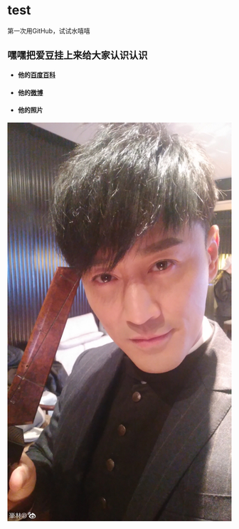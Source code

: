 # test
第一次用GitHub，试试水嘻嘻

## 嘿嘿把爱豆挂上来给大家认识认识

* #### 他的[百度百科](https://baike.baidu.com/item/%E6%9E%97%E5%B3%B0/6283?fr=aladdin)
* #### 他的[微博](https://weibo.com/u/6078615208)
* #### 他的照片 
![image](https://raw.githubusercontent.com/Niccce/test/master/idol.jpg)

